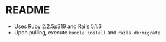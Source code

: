# README

- Uses Ruby 2.2.5p319 and Rails 5.1.6
- Upon pulling, execute `bundle install` and `rails db:migrate`

